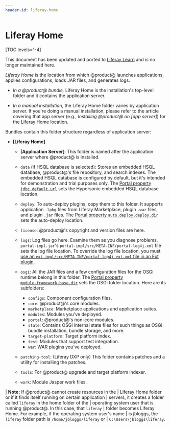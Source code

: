 ```yaml
---
header-id: liferay-home
---
```


# Liferay Home

[TOC levels=1-4]

<aside class="alert alert-info">
  <span class="wysiwyg-color-blue120">This document has been updated and ported to <a href="https://learn.liferay.com/dxp-7.x/en/installation-and-upgrades/reference/liferay-home.html">Liferay Learn</a> and is no longer maintained here.</span>
</aside>

*Liferay Home* is the location from which @product@ launches applications, 
applies configurations, loads JAR files, and generates logs. 

-   *In a @product@ bundle,* Liferay Home is the installation's top-level folder
    and it contains the application server.

-   *In a manual installation,* the Liferay Home folder varies by application
    server. If you're doing a manual installation, please refer to the article
    covering that app server (e.g., *Installing @product@ on [app server]*) for
    the Liferay Home location. 

Bundles contain this folder structure regardless of application server: 

-   **[Liferay Home]**
    -   **[Application Server]**: This folder is named after the application
        server where @product@ is installed. 
    -   `data` (if HSQL database is selected): Stores an embedded HSQL database,
        @product@'s file repository,
        and search indexes. The embedded HSQL database is configured by default,
        but it's intended for demonstration and trial
        purposes only. The
        [Portal property `jdbc.default.url`](@platform-ref@/7.2-latest/propertiesdoc/portal.properties.html#JDBC)
        sets the Hypersonic embedded HSQL database location.
    -   `deploy`: To auto-deploy plugins, copy them to this folder. 
        It supports application `.lpkg` files from Liferay Marketplace, plugin
        `.war` files, and plugin `.jar` files. The
        [Portal property `auto.deploy.deploy.dir`](@platform-ref@/7.2-latest/propertiesdoc/portal.properties.html#Auto%20Deploy)
        sets the auto-deploy location.
    -   `license`: @product@'s copyright and version files are here.
    -   `logs`: Log files go here. Examine them as you diagnose
        problems. `portal-impl.jar`'s
        `portal-impl/src/META-INF/portal-log4j.xml` file sets the log file
        location. To override the log file location, you must
        [use an `ext-impl/src/META-INF/portal-log4j-ext.xml` file in an Ext plugin](/docs/7-0/tutorials/-/knowledge_base/t/advanced-customization-with-ext-plugins#using-advanced-configuration-files).
    -   `osgi`: All the JAR files and a few configuration files for the 
        OSGi runtime belong in this folder. The
        [Portal property `module.framework.base.dir`](@platform-ref@/7.2-latest/propertiesdoc/portal.properties.html#Module%20Framework)
        sets the OSGi folder location. Here are its subfolders:

        -   `configs`: Component configuration files.
        -   `core`: @product@'s core modules.
        -   `marketplace`: Marketplace applications and application suites.
        -   `modules`: Modules you've deployed.
        -   `portal`: @product@'s non-core modules.
        -   `state`: Contains OSGi internal state files for such things as OSGi 
            bundle installation, bundle storage, and more.
        -   `target-platform`: Target platform index.
        -   `test`: Modules that support test integration.
        -   `war`: WAR plugins you've deployed.
    -   `patching-tool`: (Liferay DXP only) This folder contains patches and 
        a utility for installing the patches.
    -   `tools`: For @product@ upgrade and target platform indexer.
    -   `work`: Module Jasper work files.

| **Note:** If @product@ cannot create resources in the 
| Liferay Home folder or if it finds itself running on certain application
| servers, it creates a folder called `liferay` in the home folder of the
| operating system user that is running @product@. In this case, that `liferay`
| folder becomes Liferay Home. For example, if the operating system user's name
| is jbloggs, the `liferay` folder path is `/home/jbloggs/liferay` or
| `C:\Users\jbloggs\liferay`.
